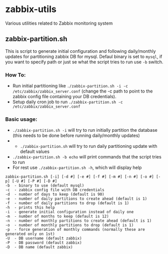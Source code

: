 zabbix-utils
============

Various utilities related to Zabbix monitoring system

zabbix-partition.sh
-------------------
This is script to generate initial configuration and following daily/monthly updates for partitioning zabbix DB for mysql. Defaul binary is set to `mysql`, if you want to specify path or just se what the script tries to run use `-b` switch.

### How To:
- Run initial partitioning like `./zabbix-partition.sh -i -c /etc/zabbix/zabbix_server.conf` (change the -c path to point to the zabbix config file containing your DB credentials).
- Setup daily cron job to run `./zabbix-partition.sh -c /etc/zabbix/zabbix_server.conf`

### Basic usage:
- `./zabbix-partition.sh -i` will try to run initially partition the database (this needs to be done before running daily/monthly updates)
- - `./zabbix-partition.sh` will try to run daily partitioning update with default values
- `./zabbix-partition.sh -b echo` will print commands that the script tries to run
- For rest use `./zabbix-partition.sh -h`, which will display help

```
zabbix-partition.sh [-i] [-d #] [-e #] [-f #] [-m #] [-n #] [-o #] [-p] [-U #] [-P #] [-D #]
-b	- binary to use (default mysql)
-c	- zabbix config file with DB credentials
-d	- number of days to keep (default is 90)
-e	- number of daily partitions to create ahead (default is 1)
-f	- number of daily partitions to drop (default is 1)
-h	- prints this help
-i	- generate initial configuration instead of daily one
-m	- number of months to keep (default is 12)
-n	- number of monthly partitions to create ahead (default is 1)
-o	- number of monthly partitions to drop (default is 1)
-p	- force generation of monthly commands (normally these are generated only on 1st)
-U	- DB username (default zabbix)
-P	- DB password (default zabbix)
-D	- DB name (default zabbix)
```
